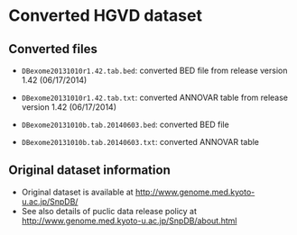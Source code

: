 # Converted HGVD dataset

## Converted files

* `DBexome20131010r1.42.tab.bed`: converted BED file from release version 1.42 (06/17/2014)
* `DBexome20131010r1.42.tab.txt`: converted ANNOVAR table from release version 1.42 (06/17/2014)

* `DBexome20131010b.tab.20140603.bed`: converted BED file
* `DBexome20131010b.tab.20140603.txt`: converted ANNOVAR table

## Original dataset information
* Original dataset is available at http://www.genome.med.kyoto-u.ac.jp/SnpDB/
* See also details of puclic data release policy at http://www.genome.med.kyoto-u.ac.jp/SnpDB/about.html
